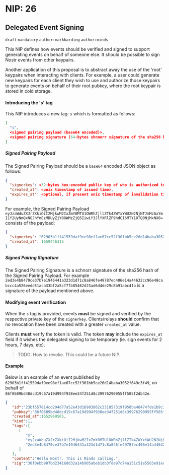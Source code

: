 NIP: 26
=======

Delegated Event Signing
-----

`draft` `mandatory` `author:markharding` `author:minds`

This NIP defines how events should be verified and signed to support generating events on behalf of someone else. It should be possible to sign Nostr events from other keypairs.

Another application of this proposal is to abstract away the use of the 'root' keypairs when interacting with clients. For example, a user could generate new keypairs for each client they wish to use and authorize those keypairs to generate events on behalf of their root pubkey, where the root keypair is stored in cold storage. 

#### Introducing the 's' tag

This NIP introduces a new tag: `s` which is formatted as follows:

```json
[
  "s",
  <signed pairing payload (base64 encoded)>,
  <signed pairing signature (64-bytes shnnorr signature of the sha256 hash of the signed pairing payload>
]
```

##### Signed Pairing Payload

The Signed Pairing Payload should be a `base64` encoded JSON object as follows: 

```json
{
  "signerkey": <32-bytes hex-encoded public key of who is authorized to sign>,
  "created_at": <unix timestamp of issued time>,
  "expires_at": <optional, if present unix timestamp of invalidation time>
}
```

For example, the Signed Pairing Payload `eyJzaWduZXJrZXkiOiI2MjkwM2IxZmY0MTU1OWRhZjllZTk4ZWYxYWU2N2NjNTJmMzAxYmI1Y2UyNmQxNGJhYmEzMDUyZjY0OWMzZjQ5IiwiY3JlYXRlZF9hdCI6MTY1OTQ0NjMxNX0=` consists of the payload:

```json
{
  "signerkey": "62903b1ff41559daf9ee98ef1ae67cc52f301bb5ce26d14baba3052f649c3f49",
  "created_at": 1659446315
}
```

##### Signed Pairing Signature

The Signed Pairing Signature is a schnorr signature of the sha256 hash of the Signed Pairing Payload. For example `2ed3e4b8470ce37b7e1946441a323d1d71c8a846fe49787ec406e14a44632cc96e48cabccc4a526eedd51aca33bf2a5cf7fb85462d23ad6d4de29c8b91abc41b` is a signature of the payload mentioned above.

#### Modifying event verification

When the `s` tag is provided, events **must** be signed and verified by the respective private key of the `signerkey`. Clients/relays **should** confirm that no revocation have been created with a greater `created_at` value. 

Clients **must** verify the token is valid. The token **may** include the `expires_at` field if it wishes the delegated signing to be temporary (ie. sign events for 2 hours, 7 days, etc). 

> TODO: How to revoke. This could be a future NIP.


#### Example

Below is an example of an event published by `62903b1ff41559daf9ee98ef1ae67cc52f301bb5ce26d14baba3052f649c3f49`, on behalf of `86f0689bd48dcd19c67a19d994f938ee34f251d8c39976290955ff585f2db42e`.

```json
{
   "id":"23bf557814cd294d77a52e43d16903862c231857319f950ba40474fde1b9c393",
   "pubkey":"86f0689bd48dcd19c67a19d994f938ee34f251d8c39976290955ff585f2db42e",
   "created_at":1652969505,
   "kind":1,
   "tags":[
      [
         "s",
         "eyJzaWduZXJrZXkiOiI2MjkwM2IxZmY0MTU1OWRhZjllZTk4ZWYxYWU2N2NjNTJmMzAxYmI1Y2UyNmQxNGJhYmEzMDUyZjY0OWMzZjQ5IiwiY3JlYXRlZF9hdCI6MTY1OTQ0NjMxNX0=",
         "2ed3e4b8470ce37b7e1946441a323d1d71c8a846fe49787ec406e14a44632cc96e48cabccc4a526eedd51aca33bf2a5cf7fb85462d23ad6d4de29c8b91abc41b"
      ]
   ],
   "content":"Hello Nostr. This is Minds calling.",
   "sig":"30f0ebb907bd23416dd32a14b905abeb1db3fde97c74a151c51e5503e91ed25d58fbdcd95910ea4c11dc49d3fca8c616c0e7489e0f8da37b0938a7ce393285e7"
}
```

